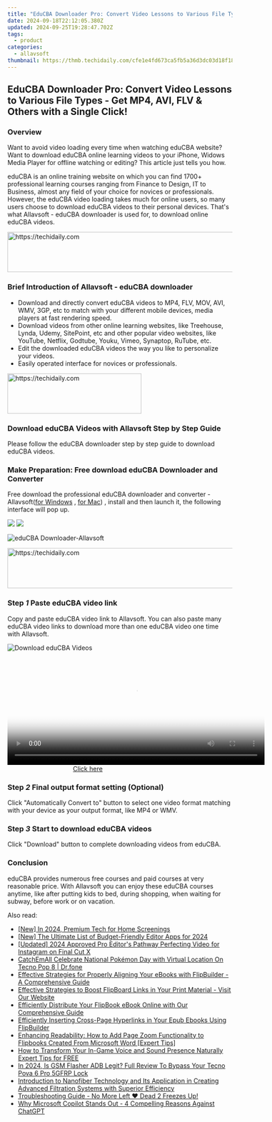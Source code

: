 ```yaml
---
title: "EduCBA Downloader Pro: Convert Video Lessons to Various File Types - Get MP4, AVI, FLV & Others with a Single Click!"
date: 2024-09-18T22:12:05.380Z
updated: 2024-09-25T19:28:47.702Z
tags:
  - product
categories:
  - allavsoft
thumbnail: https://thmb.techidaily.com/cfe1e4fd673ca5fb5a36d3dc03d18f188db6311040ef6f07e920236b71a10c10.jpg
---
```


## EduCBA Downloader Pro: Convert Video Lessons to Various File Types - Get MP4, AVI, FLV & Others with a Single Click!

### Overview

Want to avoid video loading every time when watching eduCBA website? Want to download eduCBA online learning videos to your iPhone, Widows Media Player for offline watching or editing? This article just tells you how.

eduCBA is an online training website on which you can find 1700+ professional learning courses ranging from Finance to Design, IT to Business, almost any field of your choice for novices or professionals. However, the eduCBA video loading takes much for online users, so many users choose to download eduCBA videos to their personal devices. That's what Allavsoft - eduCBA downloader is used for, to download online eduCBA videos.

<!-- affiliate ads begin -->
<a href="https://appsumo.8odi.net/c/5597632/2002018/7443" target="_top" id="2002018">
  <img src="//a.impactradius-go.com/display-ad/7443-2002018" border="0" alt="https://techidaily.com" width="728" height="90"/>
</a>
<img height="0" width="0" src="https://appsumo.8odi.net/i/5597632/2002018/7443" style="position:absolute;visibility:hidden;" border="0" />
<!-- affiliate ads end -->

### Brief Introduction of Allavsoft - eduCBA downloader

* Download and directly convert eduCBA videos to MP4, FLV, MOV, AVI, WMV, 3GP, etc to match with your different mobile devices, media players at fast rendering speed.
* Download videos from other online learning websites, like Treehouse, Lynda, Udemy, SitePoint, etc and other popular video websites, like YouTube, Netflix, Godtube, Youku, Vimeo, Synaptop, RuTube, etc.
* Edit the downloaded eduCBA videos the way you like to personalize your videos.
* Easily operated interface for novices or professionals.

<!-- affiliate ads begin -->
<a href="https://aligracehair.sjv.io/c/5597632/2080328/19272" target="_top" id="2080328">
  <img src="//a.impactradius-go.com/display-ad/19272-2080328" border="0" alt="https://techidaily.com" width="300" height="90"/>
</a>
<img height="0" width="0" src="https://aligracehair.sjv.io/i/5597632/2080328/19272" style="position:absolute;visibility:hidden;" border="0" />
<!-- affiliate ads end -->

### Download eduCBA Videos with Allavsoft Step by Step Guide

Please follow the eduCBA downloader step by step guide to download eduCBA videos.

### Make Preparation: Free download eduCBA Downloader and Converter

Free download the professional eduCBA downloader and converter - Allavsoft([for Windows](https://tools.techidaily.com/allavsoft/products/) , [for Mac](https://tools.techidaily.com/allavsoft/products/)) , install and then launch it, the following interface will pop up.

[![](https://www.allavsoft.com/how-to/../images/how-to/free-download-win.jpg)](https://tools.techidaily.com/allavsoft/products/) [![](https://www.allavsoft.com/how-to/../images/how-to/free-download-mac.jpg)](https://tools.techidaily.com/allavsoft/products/)

![eduCBA Downloader-Allavsoft](https://www.allavsoft.com/how-to/../images/allavsoft/screen-shot-600.jpg)

<!-- affiliate ads begin -->
<a href="https://appsumo.8odi.net/c/5597632/2111994/7443" target="_top" id="2111994">
  <img src="//a.impactradius-go.com/display-ad/7443-2111994" border="0" alt="https://techidaily.com" width="728" height="90"/>
</a>
<img height="0" width="0" src="https://appsumo.8odi.net/i/5597632/2111994/7443" style="position:absolute;visibility:hidden;" border="0" />
<!-- affiliate ads end -->

### Step _1_ Paste eduCBA video link

Copy and paste eduCBA video link to Allavsoft. You can also paste many eduCBA video links to download more than one eduCBA video one time with Allavsoft.

![Download eduCBA Videos](https://www.allavsoft.com/how-to/../images/how-to/redtube-downloader/download-redtube-videos.jpg)

<!-- affiliate ads begin -->
<span id="1982570">
					<video width="576" height="240" style="cursor:pointer"
           poster="//a.impactradius-go.com/display-clicktoplayimage/1982570.png"
           onclick="if(!this.playClicked){this.play();this.setAttribute('controls',true);this.playClicked=true;}">
	   <source src="//a.impactradius-go.com/display-ad/22993-1982570">
	   <img src="//a.impactradius-go.com/display-clicktoplayimage/1982570.png" style="border: none; height: 100%; width: 100%; object-fit: contain">
	</video>
	<div style="width:360px;text-align:center"><a href="javascript:window.open(decodeURIComponent('https%3A%2F%2Fhomestyler.sjv.io%2Fc%2F5597632%2F1982570%2F22993'), '_blank');void(0);">Click here</a></div>
</span>
<img height="0" width="0" src="https://imp.pxf.io/i/5597632/1982570/22993" style="position:absolute;visibility:hidden;" border="0" />
<!-- affiliate ads end -->

### Step _2_ Final output format setting (Optional)

Click "Automatically Convert to" button to select one video format matching with your device as your output format, like MP4 or WMV.

### Step _3_ Start to download eduCBA videos

Click "Download" button to complete downloading videos from eduCBA.

### Conclusion

eduCBA provides numerous free courses and paid courses at very reasonable price. With Allavsoft you can enjoy these eduCBA courses anytime, like after putting kids to bed, during shopping, when waiting for subway, before work or on vacation.

<ins class="adsbygoogle"
     style="display:block"
     data-ad-format="autorelaxed"
     data-ad-client="ca-pub-7571918770474297"
     data-ad-slot="1223367746"></ins>

<ins class="adsbygoogle"
     style="display:block"
     data-ad-client="ca-pub-7571918770474297"
     data-ad-slot="8358498916"
     data-ad-format="auto"
     data-full-width-responsive="true"></ins>

<span class="atpl-alsoreadstyle">Also read:</span>
<div><ul>
<li><a href="https://video-screen-grab.techidaily.com/new-in-2024-premium-tech-for-home-screenings/"><u>[New] In 2024, Premium Tech for Home Screenings</u></a></li>
<li><a href="https://fox-http.techidaily.com/new-the-ultimate-list-of-budget-friendly-editor-apps-for-2024/"><u>[New] The Ultimate List of Budget-Friendly Editor Apps for 2024</u></a></li>
<li><a href="https://instagram-video-recordings.techidaily.com/updated-2024-approved-pro-editors-pathway-perfecting-video-for-instagram-on-final-cut-x/"><u>[Updated] 2024 Approved Pro Editor's Pathway Perfecting Video for Instagram on Final Cut X</u></a></li>
<li><a href="https://android-pokemon-go.techidaily.com/catchemall-celebrate-national-pokemon-day-with-virtual-location-on-tecno-pop-8-drfone-by-drfone-virtual-android/"><u>CatchEmAll Celebrate National Pokémon Day with Virtual Location On Tecno Pop 8 | Dr.fone</u></a></li>
<li><a href="https://fox-pages.techidaily.com/effective-strategies-for-properly-aligning-your-ebooks-with-flipbuilder-a-comprehensive-guide/"><u>Effective Strategies for Properly Aligning Your eBooks with FlipBuilder - A Comprehensive Guide</u></a></li>
<li><a href="https://fox-pages.techidaily.com/effective-strategies-to-boost-flipboard-links-in-your-print-material-visit-our-website/"><u>Effective Strategies to Boost FlipBoard Links in Your Print Material - Visit Our Website</u></a></li>
<li><a href="https://fox-pages.techidaily.com/efficiently-distribute-your-flipbook-ebook-online-with-our-comprehensive-guide/"><u>Efficiently Distribute Your FlipBook eBook Online with Our Comprehensive Guide</u></a></li>
<li><a href="https://fox-pages.techidaily.com/efficiently-inserting-cross-page-hyperlinks-in-your-epub-ebooks-using-flipbuilder/"><u>Efficiently Inserting Cross-Page Hyperlinks in Your Epub Ebooks Using FlipBuilder</u></a></li>
<li><a href="https://fox-pages.techidaily.com/enhancing-readability-how-to-add-page-zoom-functionality-to-flipbooks-created-from-microsoft-word-expert-tips/"><u>Enhancing Readability: How to Add Page Zoom Functionality to Flipbooks Created From Microsoft Word [Expert Tips]</u></a></li>
<li><a href="https://extra-resources.techidaily.com/how-to-transform-your-in-game-voice-and-sound-presence-naturally-expert-tips-for-free/"><u>How to Transform Your In-Game Voice and Sound Presence Naturally Expert Tips for FREE</u></a></li>
<li><a href="https://bypass-frp.techidaily.com/in-2024-is-gsm-flasher-adb-legit-full-review-to-bypass-your-tecno-pova-6-pro-5gfrp-lock-by-drfone-android/"><u>In 2024, Is GSM Flasher ADB Legit? Full Review To Bypass Your Tecno Pova 6 Pro 5GFRP Lock</u></a></li>
<li><a href="https://win-able.techidaily.com/1723009418580-introduction-to-nanofiber-technology-and-its-application-in-creating-advanced-filtration-systems-with-superior-efficiency/"><u>Introduction to Nanofiber Technology and Its Application in Creating Advanced Filtration Systems with Superior Efficiency</u></a></li>
<li><a href="https://win-answers.techidaily.com/1723011256914-troubleshooting-guide-no-more-left-dead-2-freezes-up/"><u>Troubleshooting Guide - No More Left ❤️ Dead 2 Freezes Up!</u></a></li>
<li><a href="https://tech-hub.techidaily.com/why-microsoft-copilot-stands-out-4-compelling-reasons-against-chatgpt/"><u>Why Microsoft Copilot Stands Out - 4 Compelling Reasons Against ChatGPT</u></a></li>
</ul></div>


